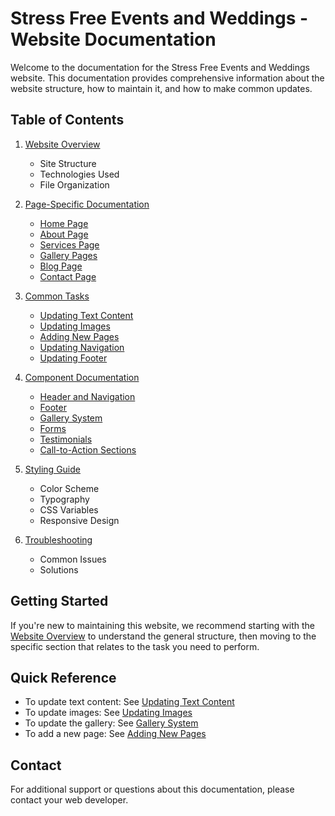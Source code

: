 # Stress Free Events and Weddings - Website Documentation

Welcome to the documentation for the Stress Free Events and Weddings website. This documentation provides comprehensive information about the website structure, how to maintain it, and how to make common updates.

## Table of Contents

1. [Website Overview](website-overview.md)
   - Site Structure
   - Technologies Used
   - File Organization

2. [Page-Specific Documentation](page-specific/README.md)
   - [Home Page](page-specific/home-page.md)
   - [About Page](page-specific/about-page.md)
   - [Services Page](page-specific/services-page.md)
   - [Gallery Pages](page-specific/gallery-pages.md)
   - [Blog Page](page-specific/blog-page.md)
   - [Contact Page](page-specific/contact-page.md)

3. [Common Tasks](common-tasks/README.md)
   - [Updating Text Content](common-tasks/updating-text.md)
   - [Updating Images](common-tasks/updating-images.md)
   - [Adding New Pages](common-tasks/adding-pages.md)
   - [Updating Navigation](common-tasks/updating-navigation.md)
   - [Updating Footer](common-tasks/updating-footer.md)

4. [Component Documentation](components/README.md)
   - [Header and Navigation](components/header-navigation.md)
   - [Footer](components/footer.md)
   - [Gallery System](components/gallery-system.md)
   - [Forms](components/forms.md)
   - [Testimonials](components/testimonials.md)
   - [Call-to-Action Sections](components/cta-sections.md)

5. [Styling Guide](styling-guide.md)
   - Color Scheme
   - Typography
   - CSS Variables
   - Responsive Design

6. [Troubleshooting](troubleshooting.md)
   - Common Issues
   - Solutions

## Getting Started

If you're new to maintaining this website, we recommend starting with the [Website Overview](website-overview.md) to understand the general structure, then moving to the specific section that relates to the task you need to perform.

## Quick Reference

- To update text content: See [Updating Text Content](common-tasks/updating-text.md)
- To update images: See [Updating Images](common-tasks/updating-images.md)
- To update the gallery: See [Gallery System](components/gallery-system.md)
- To add a new page: See [Adding New Pages](common-tasks/adding-pages.md)

## Contact

For additional support or questions about this documentation, please contact your web developer.
